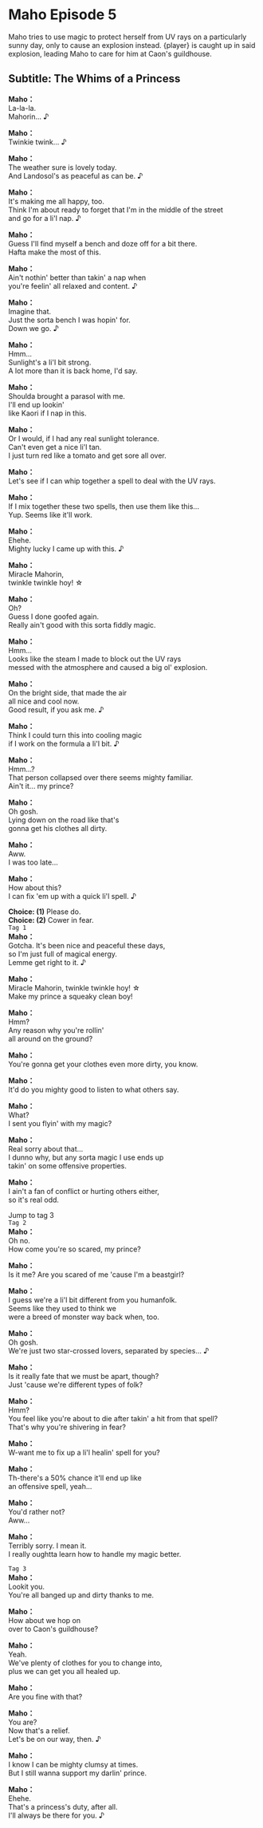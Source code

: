# Maho Episode 5
Maho tries to use magic to protect herself from UV rays on a particularly sunny day, only to cause an explosion instead. {player} is caught up in said explosion, leading Maho to care for him at Caon's guildhouse.
  
## Subtitle: The Whims of a Princess
  
**Maho：**  
La-la-la.  
Mahorin... ♪  
  
**Maho：**  
Twinkie twink... ♪  
  
**Maho：**  
The weather sure is lovely today.  
And Landosol's as peaceful as can be. ♪  
  
**Maho：**  
It's making me all happy, too.  
Think I'm about ready to forget that I'm in the middle of the street  
and go for a li'l nap. ♪  
  
**Maho：**  
Guess I'll find myself a bench and doze off for a bit there.  
Hafta make the most of this.  
  
**Maho：**  
Ain't nothin' better than takin' a nap when  
you're feelin' all relaxed and content. ♪  
  
**Maho：**  
Imagine that.  
Just the sorta bench I was hopin' for.  
Down we go. ♪  
  
**Maho：**  
Hmm...  
Sunlight's a li'l bit strong.  
A lot more than it is back home, I'd say.  
  
**Maho：**  
Shoulda brought a parasol with me.  
I'll end up lookin'  
like Kaori if I nap in this.  
  
**Maho：**  
Or I would, if I had any real sunlight tolerance.  
Can't even get a nice li'l tan.  
I just turn red like a tomato and get sore all over.  
  
**Maho：**  
Let's see if I can whip together a spell to deal with the UV rays.  
  
**Maho：**  
If I mix together these two spells, then use them like this...  
Yup. Seems like it'll work.  
  
**Maho：**  
Ehehe.  
Mighty lucky I came up with this. ♪  
  
**Maho：**  
Miracle Mahorin,  
twinkle twinkle hoy! ☆  
  
**Maho：**  
Oh?  
Guess I done goofed again.  
Really ain't good with this sorta fiddly magic.  
  
**Maho：**  
Hmm...  
Looks like the steam I made to block out the UV rays  
messed with the atmosphere and caused a big ol' explosion.  
  
**Maho：**  
On the bright side, that made the air  
all nice and cool now.  
Good result, if you ask me. ♪  
  
**Maho：**  
Think I could turn this into cooling magic  
if I work on the formula a li'l bit. ♪  
  
**Maho：**  
Hmm...?  
That person collapsed over there seems mighty familiar.  
Ain't it... my prince?  
  
**Maho：**  
Oh gosh.  
Lying down on the road like that's  
gonna get his clothes all dirty.  
  
**Maho：**  
Aww.  
I was too late...  
  
**Maho：**  
How about this?  
I can fix 'em up with a quick li'l spell. ♪  
  
**Choice: (1)**  Please do.  
**Choice: (2)**  Cower in fear.  
`Tag 1`  
**Maho：**  
Gotcha. It's been nice and peaceful these days,  
so I'm just full of magical energy.  
Lemme get right to it. ♪  
  
**Maho：**  
Miracle Mahorin, twinkle twinkle hoy! ☆  
Make my prince a squeaky clean boy!  
  
**Maho：**  
Hmm?  
Any reason why you're rollin'  
all around on the ground?  
  
**Maho：**  
You're gonna get your clothes even more dirty, you know.  
  
**Maho：**  
It'd do you mighty good to listen to what others say.  
  
**Maho：**  
What?  
I sent you flyin' with my magic?  
  
**Maho：**  
Real sorry about that...  
I dunno why, but any sorta magic I use ends up  
takin' on some offensive properties.  
  
**Maho：**  
I ain't a fan of conflict or hurting others either,  
so it's real odd.  
  
Jump to tag 3  
`Tag 2`  
**Maho：**  
Oh no.  
How come you're so scared, my prince?  
  
**Maho：**  
Is it me? Are you scared of me 'cause I'm a beastgirl?  
  
**Maho：**  
I guess we're a li'l bit different from you humanfolk.  
Seems like they used to think we  
were a breed of monster way back when, too.  
  
**Maho：**  
Oh gosh.  
We're just two star-crossed lovers, separated by species... ♪  
  
**Maho：**  
Is it really fate that we must be apart, though?  
Just 'cause we're different types of folk?  
  
**Maho：**  
Hmm?  
You feel like you're about to die after takin' a hit from that spell?  
That's why you're shivering in fear?  
  
**Maho：**  
W-want me to fix up a li'l healin' spell for you?  
  
**Maho：**  
Th-there's a 50% chance it'll end up like  
an offensive spell, yeah...  
  
**Maho：**  
You'd rather not?  
Aww...  
  
**Maho：**  
Terribly sorry. I mean it.  
I really oughtta learn how to handle my magic better.  
  
`Tag 3`  
**Maho：**  
Lookit you.  
You're all banged up and dirty thanks to me.  
  
**Maho：**  
How about we hop on  
over to Caon's guildhouse?  
  
**Maho：**  
Yeah.  
We've plenty of clothes for you to change into,  
plus we can get you all healed up.  
  
**Maho：**  
Are you fine with that?  
  
**Maho：**  
You are?  
Now that's a relief.  
Let's be on our way, then. ♪  
  
**Maho：**  
I know I can be mighty clumsy at times.  
But I still wanna support my darlin' prince.  
  
**Maho：**  
Ehehe.  
That's a princess's duty, after all.  
I'll always be there for you. ♪  
